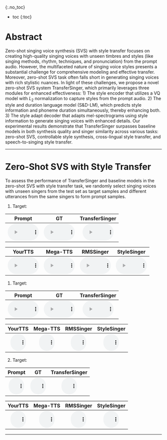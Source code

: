{:.no_toc}
* toc
{:toc}

# Abstract

Zero-shot singing voice synthesis (SVS) with style transfer focuses on creating high-quality singing voices with unseen timbres and styles (like singing methods, rhythm, techniques, and pronunciation) from the prompt audio. However, the multifaceted nature of singing voice styles presents a substantial challenge for comprehensive modeling and effective transfer. Moreover, zero-shot SVS task often falls short in generating singing voices with rich stylistic nuances. In light of these challenges, we propose a novel zero-shot SVS system TransferSinger, which primarily leverages three modules for enhanced effectiveness: 1) The style encoder that utilizes a VQ model with $L_2$ normalization to capture styles from the prompt audio. 2) The style and duration language model (S\&D-LM), which predicts style information and phoneme duration simultaneously, thereby enhancing both. 3) The style adapt decoder that adapts mel-spectrograms using style information to generate singing voices with enhanced details. Our experimental results demonstrate that TransferSinger surpasses baseline models in both synthesis quality and singer similarity across various tasks: zero-shot SVS, controllable style synthesis, cross-lingual style transfer, and speech-to-singing style transfer.

---

# Zero-Shot SVS with Style Transfer

To assess the performance of TransferSinger and baseline models in the zero-shot SVS with style transfer task, we randomly select singing voices with unseen singers from the test set as target samples and different utterances from the same singers to form prompt samples.

1. Target: 

<table style='width: 75%;'>
	<thead>
		<tr>
			<th style="text-align: center">Prompt</th>
			<th style="text-align: center">GT</th>
			<th style="text-align: center">TransferSinger</th>
		</tr>
	</thead>
	<tbody>
		<tr>
			<td style="text-align: center"><audio controls style="width: 100px;"><source src="wavs/svs/prompt/001.wav" type="audio/wav"></audio></td>
			<td style="text-align: center"><audio controls style="width: 100px;"><source src="wavs/svs/ref/001.wav" type="audio/wav"></audio></td>
			<td style="text-align: center"><audio controls style="width: 100px;"><source src="wavs/svs/trans/001.wav" type="audio/wav"></audio></td>
		</tr>
	</tbody>
</table>

<table style='width: 100%;'>
	<thead>
		<tr>
      		<th style="text-align: center">YourTTS</th>
			<th style="text-align: center">Mega-TTS</th>
			<th style="text-align: center">RMSSinger</th>
			<th style="text-align: center">StyleSinger</th>
		</tr>
	</thead>
	<tbody>
		<tr>
      			<td style="text-align: center"><audio controls style="width: 100px;"><source src="wavs/svs/yourtts/001.wav" type="audio/wav"></audio></td>
				<td style="text-align: center"><audio controls style="width: 100px;"><source src="wavs/svs/mega/001.wav" type="audio/wav"></audio></td>
      			<td style="text-align: center"><audio controls style="width: 100px;"><source src="wavs/svs/rms/001.wav" type="audio/wav"></audio></td>
				<td style="text-align: center"><audio controls style="width: 100px;"><source src="wavs/svs/stye/001.wav" type="audio/wav"></audio></td>
		</tr>
	</tbody>
</table>

1. Target: 

<table style='width: 75%;'>
	<thead>
		<tr>
			<th style="text-align: center">Prompt</th>
			<th style="text-align: center">GT</th>
			<th style="text-align: center">TransferSinger</th>
		</tr>
	</thead>
	<tbody>
		<tr>
			<td style="text-align: center"><audio controls style="width: 100px;"><source src="wavs/svs/prompt/001.wav" type="audio/wav"></audio></td>
			<td style="text-align: center"><audio controls style="width: 100px;"><source src="wavs/svs/ref/001.wav" type="audio/wav"></audio></td>
			<td style="text-align: center"><audio controls style="width: 100px;"><source src="wavs/svs/trans/001.wav" type="audio/wav"></audio></td>
		</tr>
	</tbody>
</table>

<table style='width: 100%;'>
	<thead>
		<tr>
      		<th style="text-align: center">YourTTS</th>
			<th style="text-align: center">Mega-TTS</th>
			<th style="text-align: center">RMSSinger</th>
			<th style="text-align: center">StyleSinger</th>
		</tr>
	</thead>
	<tbody>
		<tr>
      			<td style="text-align: center"><audio controls style="width: 50px;"><source src="wavs/svs/yourtts/001.wav" type="audio/wav"></audio></td>
				<td style="text-align: center"><audio controls style="width: 50px;"><source src="wavs/svs/mega/001.wav" type="audio/wav"></audio></td>
      			<td style="text-align: center"><audio controls style="width: 50px;"><source src="wavs/svs/rms/001.wav" type="audio/wav"></audio></td>
				<td style="text-align: center"><audio controls style="width: 50px;"><source src="wavs/svs/stye/001.wav" type="audio/wav"></audio></td>
		</tr>
	</tbody>
</table>

2. Target: 

<table style='width: 75%;'>
	<thead>
		<tr>
			<th style="text-align: center">Prompt</th>
			<th style="text-align: center">GT</th>
			<th style="text-align: center">TransferSinger</th>
		</tr>
	</thead>
	<tbody>
		<tr>
			<td style="text-align: center"><audio controls style="width: 50px;"><source src="wavs/svs/prompt/002.wav" type="audio/wav"></audio></td>
			<td style="text-align: center"><audio controls style="width: 50px;"><source src="wavs/svs/ref/002.wav" type="audio/wav"></audio></td>
			<td style="text-align: center"><audio controls style="width: 50px;"><source src="wavs/svs/trans/002.wav" type="audio/wav"></audio></td>
		</tr>
	</tbody>
</table>

<table style='width: 100%;'>
	<thead>
		<tr>
      		<th style="text-align: center">YourTTS</th>
			<th style="text-align: center">Mega-TTS</th>
			<th style="text-align: center">RMSSinger</th>
			<th style="text-align: center">StyleSinger</th>
		</tr>
	</thead>
	<tbody>
		<tr>
      			<td style="text-align: center"><audio controls style="width: 50px;"><source src="wavs/svs/yourtts/002.wav" type="audio/wav"></audio></td>
				<td style="text-align: center"><audio controls style="width: 50px;"><source src="wavs/svs/mega/002.wav" type="audio/wav"></audio></td>
      			<td style="text-align: center"><audio controls style="width: 50px;"><source src="wavs/svs/rms/002.wav" type="audio/wav"></audio></td>
				<td style="text-align: center"><audio controls style="width: 50px;"><source src="wavs/svs/stye/002.wav" type="audio/wav"></audio></td>
		</tr>
	</tbody>
</table>

---
